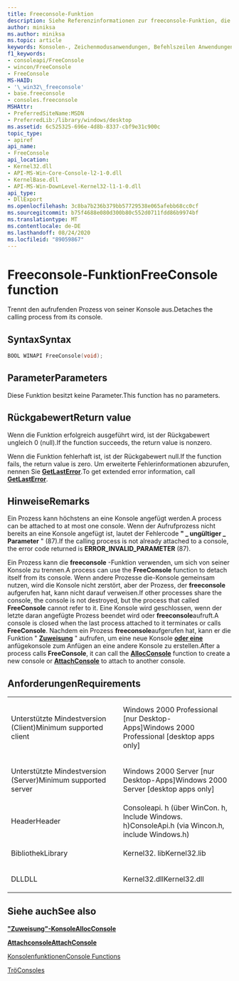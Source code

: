 ```yaml
---
title: Freeconsole-Funktion
description: Siehe Referenzinformationen zur freeconsole-Funktion, die den aufrufenden Prozess von seiner Konsole trennt.
author: miniksa
ms.author: miniksa
ms.topic: article
keywords: Konsolen-, Zeichenmodusanwendungen, Befehlszeilen Anwendungen, Terminalanwendungen, Konsolen-API
f1_keywords:
- consoleapi/FreeConsole
- wincon/FreeConsole
- FreeConsole
MS-HAID:
- '\_win32\_freeconsole'
- base.freeconsole
- consoles.freeconsole
MSHAttr:
- PreferredSiteName:MSDN
- PreferredLib:/library/windows/desktop
ms.assetid: 6c525325-696e-4d8b-8337-cbf9e31c900c
topic_type:
- apiref
api_name:
- FreeConsole
api_location:
- Kernel32.dll
- API-MS-Win-Core-Console-l2-1-0.dll
- KernelBase.dll
- API-MS-Win-DownLevel-Kernel32-l1-1-0.dll
api_type:
- DllExport
ms.openlocfilehash: 3c8ba7b236b379bb57729538e065afebb68cc0cf
ms.sourcegitcommit: b75f4688e080d300b80c552d0711fdd86b9974bf
ms.translationtype: MT
ms.contentlocale: de-DE
ms.lasthandoff: 08/24/2020
ms.locfileid: "89059867"
---
```

# <a name="freeconsole-function"></a><span data-ttu-id="e03e8-104">Freeconsole-Funktion</span><span class="sxs-lookup"><span data-stu-id="e03e8-104">FreeConsole function</span></span>


<span data-ttu-id="e03e8-105">Trennt den aufrufenden Prozess von seiner Konsole aus.</span><span class="sxs-lookup"><span data-stu-id="e03e8-105">Detaches the calling process from its console.</span></span>

<a name="syntax"></a><span data-ttu-id="e03e8-106">Syntax</span><span class="sxs-lookup"><span data-stu-id="e03e8-106">Syntax</span></span>
------

```C
BOOL WINAPI FreeConsole(void);
```

<a name="parameters"></a><span data-ttu-id="e03e8-107">Parameter</span><span class="sxs-lookup"><span data-stu-id="e03e8-107">Parameters</span></span>
----------

<span data-ttu-id="e03e8-108">Diese Funktion besitzt keine Parameter.</span><span class="sxs-lookup"><span data-stu-id="e03e8-108">This function has no parameters.</span></span>

<a name="return-value"></a><span data-ttu-id="e03e8-109">Rückgabewert</span><span class="sxs-lookup"><span data-stu-id="e03e8-109">Return value</span></span>
------------

<span data-ttu-id="e03e8-110">Wenn die Funktion erfolgreich ausgeführt wird, ist der Rückgabewert ungleich 0 (null).</span><span class="sxs-lookup"><span data-stu-id="e03e8-110">If the function succeeds, the return value is nonzero.</span></span>

<span data-ttu-id="e03e8-111">Wenn die Funktion fehlerhaft ist, ist der Rückgabewert null.</span><span class="sxs-lookup"><span data-stu-id="e03e8-111">If the function fails, the return value is zero.</span></span> <span data-ttu-id="e03e8-112">Um erweiterte Fehlerinformationen abzurufen, nennen Sie [**GetLastError**](https://msdn.microsoft.com/library/windows/desktop/ms679360).</span><span class="sxs-lookup"><span data-stu-id="e03e8-112">To get extended error information, call [**GetLastError**](https://msdn.microsoft.com/library/windows/desktop/ms679360).</span></span>

<a name="remarks"></a><span data-ttu-id="e03e8-113">Hinweise</span><span class="sxs-lookup"><span data-stu-id="e03e8-113">Remarks</span></span>
-------

<span data-ttu-id="e03e8-114">Ein Prozess kann höchstens an eine Konsole angefügt werden.</span><span class="sxs-lookup"><span data-stu-id="e03e8-114">A process can be attached to at most one console.</span></span> <span data-ttu-id="e03e8-115">Wenn der Aufrufprozess nicht bereits an eine Konsole angefügt ist, lautet der Fehlercode **" \_ ungültiger \_ Parameter** " (87).</span><span class="sxs-lookup"><span data-stu-id="e03e8-115">If the calling process is not already attached to a console, the error code returned is **ERROR\_INVALID\_PARAMETER** (87).</span></span>

<span data-ttu-id="e03e8-116">Ein Prozess kann die **freeconsole** -Funktion verwenden, um sich von seiner Konsole zu trennen.</span><span class="sxs-lookup"><span data-stu-id="e03e8-116">A process can use the **FreeConsole** function to detach itself from its console.</span></span> <span data-ttu-id="e03e8-117">Wenn andere Prozesse die-Konsole gemeinsam nutzen, wird die Konsole nicht zerstört, aber der Prozess, der **freeconsole** aufgerufen hat, kann nicht darauf verweisen.</span><span class="sxs-lookup"><span data-stu-id="e03e8-117">If other processes share the console, the console is not destroyed, but the process that called **FreeConsole** cannot refer to it.</span></span> <span data-ttu-id="e03e8-118">Eine Konsole wird geschlossen, wenn der letzte daran angefügte Prozess beendet wird oder **freeconsole**aufruft.</span><span class="sxs-lookup"><span data-stu-id="e03e8-118">A console is closed when the last process attached to it terminates or calls **FreeConsole**.</span></span> <span data-ttu-id="e03e8-119">Nachdem ein Prozess **freeconsole**aufgerufen hat, kann er die Funktion " [**Zuweisung**](allocconsole.md) " aufrufen, um eine neue Konsole [**oder eine**](attachconsole.md) anfügekonsole zum Anfügen an eine andere Konsole zu erstellen.</span><span class="sxs-lookup"><span data-stu-id="e03e8-119">After a process calls **FreeConsole**, it can call the [**AllocConsole**](allocconsole.md) function to create a new console or [**AttachConsole**](attachconsole.md) to attach to another console.</span></span>

<a name="requirements"></a><span data-ttu-id="e03e8-120">Anforderungen</span><span class="sxs-lookup"><span data-stu-id="e03e8-120">Requirements</span></span>
------------

<table>
<colgroup>
<col width="50%" />
<col width="50%" />
</colgroup>
<tbody>
<tr class="odd">
<td><p><span data-ttu-id="e03e8-121">Unterstützte Mindestversion (Client)</span><span class="sxs-lookup"><span data-stu-id="e03e8-121">Minimum supported client</span></span></p></td>
<td><p><span data-ttu-id="e03e8-122">Windows 2000 Professional [nur Desktop-Apps]</span><span class="sxs-lookup"><span data-stu-id="e03e8-122">Windows 2000 Professional [desktop apps only]</span></span></p></td>
</tr>
<tr class="even">
<td><p><span data-ttu-id="e03e8-123">Unterstützte Mindestversion (Server)</span><span class="sxs-lookup"><span data-stu-id="e03e8-123">Minimum supported server</span></span></p></td>
<td><p><span data-ttu-id="e03e8-124">Windows 2000 Server [nur Desktop-Apps]</span><span class="sxs-lookup"><span data-stu-id="e03e8-124">Windows 2000 Server [desktop apps only]</span></span></p></td>
</tr>
<tr class="odd">
<td><p><span data-ttu-id="e03e8-125">Header</span><span class="sxs-lookup"><span data-stu-id="e03e8-125">Header</span></span></p></td>
<td><span data-ttu-id="e03e8-126">Consoleapi. h (über WinCon. h, Include Windows. h)</span><span class="sxs-lookup"><span data-stu-id="e03e8-126">ConsoleApi.h (via Wincon.h, include Windows.h)</span></span></td>
</tr>
<tr class="even">
<td><p><span data-ttu-id="e03e8-127">Bibliothek</span><span class="sxs-lookup"><span data-stu-id="e03e8-127">Library</span></span></p></td>
<td><span data-ttu-id="e03e8-128">Kernel32. lib</span><span class="sxs-lookup"><span data-stu-id="e03e8-128">Kernel32.lib</span></span></td>
</tr>
<tr class="odd">
<td><p><span data-ttu-id="e03e8-129">DLL</span><span class="sxs-lookup"><span data-stu-id="e03e8-129">DLL</span></span></p></td>
<td><span data-ttu-id="e03e8-130">Kernel32.dll</span><span class="sxs-lookup"><span data-stu-id="e03e8-130">Kernel32.dll</span></span></td>
</tr>
<tr class="even">
</tr>
<tr class="odd">
</tr>
<tr class="even">
</tr>
</tbody>
</table>

## <a name="span-idsee_alsospansee-also"></a><span data-ttu-id="e03e8-131"><span id="see_also"></span>Siehe auch</span><span class="sxs-lookup"><span data-stu-id="e03e8-131"><span id="see_also"></span>See also</span></span>


[<span data-ttu-id="e03e8-132">**"Zuweisung"-Konsole**</span><span class="sxs-lookup"><span data-stu-id="e03e8-132">**AllocConsole**</span></span>](allocconsole.md)

[<span data-ttu-id="e03e8-133">**Attachconsole**</span><span class="sxs-lookup"><span data-stu-id="e03e8-133">**AttachConsole**</span></span>](attachconsole.md)

[<span data-ttu-id="e03e8-134">Konsolenfunktionen</span><span class="sxs-lookup"><span data-stu-id="e03e8-134">Console Functions</span></span>](console-functions.md)

[<span data-ttu-id="e03e8-135">Trö</span><span class="sxs-lookup"><span data-stu-id="e03e8-135">Consoles</span></span>](consoles.md)

 

 





